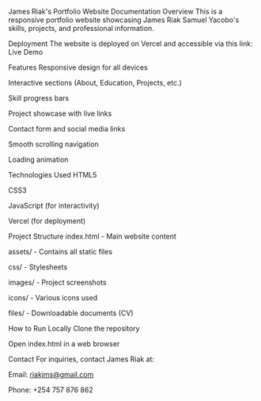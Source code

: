 James Riak's Portfolio Website Documentation
Overview
This is a responsive portfolio website showcasing James Riak Samuel Yacobo's skills, projects, and professional information.

Deployment
The website is deployed on Vercel and accessible via this link:
Live Demo

Features
Responsive design for all devices

Interactive sections (About, Education, Projects, etc.)

Skill progress bars

Project showcase with live links

Contact form and social media links

Smooth scrolling navigation

Loading animation

Technologies Used
HTML5

CSS3

JavaScript (for interactivity)

Vercel (for deployment)

Project Structure
index.html - Main website content

assets/ - Contains all static files

css/ - Stylesheets

images/ - Project screenshots

icons/ - Various icons used

files/ - Downloadable documents (CV)

How to Run Locally
Clone the repository

Open index.html in a web browser

Contact
For inquiries, contact James Riak at:

Email: riakjms@gmail.com

Phone: +254 757 876 862


